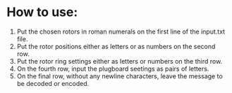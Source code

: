 How to use:
==============
1. Put the chosen rotors in roman numerals on the first line of the input.txt file.
2. Put the rotor positions either as letters or as numbers on the second row.
3. Put the rotor ring settings either as letters or numbers on the third row.
4. On the fourth row, input the plugboard seetings as pairs of letters.
5. On the final row, without any newline characters, leave the message to be decoded or encoded.